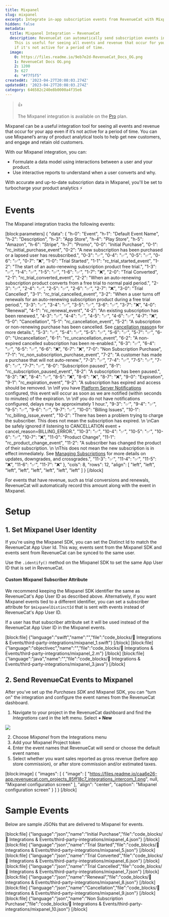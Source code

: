 ```yaml
---
title: Mixpanel
slug: mixpanel
excerpt: Integrate in-app subscription events from RevenueCat with Mixpanel
hidden: false
metadata:
  title: Mixpanel Integration – RevenueCat
  description: RevenueCat can automatically send subscription events into Mixpanel.
    This is useful for seeing all events and revenue that occur for your app even
    if it's not active for a period of time.
  image:
    0: https://files.readme.io/9eb7e2d-RevenueCat_Docs_OG.png
    1: RevenueCat Docs OG.png
    2: 1200
    3: 627
    4: "#f7f5f5"
createdAt: '2023-04-27T20:08:03.274Z'
updatedAt: '2023-04-27T20:08:03.274Z'
category: 646582c240e8b0000a4f35e6
---
```

> 👍 
> 
> The Mixpanel integration is available on the [Pro](https://www.revenuecat.com/pricing) plan.

Mixpanel can be a useful integration tool for seeing all events and revenue that occur for your app even if it’s not active for a period of time. You can use Mixpanel’s array of product analytical tools to help get new customers, and engage and retain old customers.

With our Mixpanel integration, you can:

- Formulate a data model using interactions between a user and your product. 
- Use interactive reports to understand when a user converts and why.

With accurate and up-to-date subscription data in Mixpanel, you'll be set to turbocharge your product analytics ⚡️

# Events

The Mixpanel integration tracks the following events:

[block:parameters]
{
  "data": {
    "h-0": "Event",
    "h-1": "Default Event Name",
    "h-2": "Description",
    "h-3": "App Store",
    "h-4": "Play Store",
    "h-5": "Amazon",
    "h-6": "Stripe",
    "h-7": "Promo",
    "0-0": "Initial Purchase",
    "0-1": "rc_initial_purchase_event",
    "0-2": "A new subscription has been purchased or a lapsed user has resubscribed.",
    "0-3": "✅",
    "0-4": "✅",
    "0-5": "✅",
    "0-6": "✅",
    "0-7": "❌",
    "1-0": "Trial Started",
    "1-1": "rc_trial_started_event",
    "1-2": "The start of an auto-renewing subscription product free trial.",
    "1-3": "✅",
    "1-4": "✅",
    "1-5": "✅",
    "1-6": "✅",
    "1-7": "❌",
    "2-0": "Trial Converted",
    "2-1": "rc_trial_converted_event",
    "2-2": "When an auto-renewing subscription product converts from a free trial to normal paid period.",
    "2-3": "✅",
    "2-4": "✅",
    "2-5": "✅",
    "2-6": "✅",
    "2-7": "❌",
    "3-0": "Trial Cancelled",
    "3-1": "rc_trial_cancelled_event",
    "3-2": "When a user turns off renewals for an auto-renewing subscription product during a free trial period.",
    "3-3": "✅",
    "3-4": "✅",
    "3-5": "✅",
    "3-6": "✅",
    "3-7": "❌",
    "4-0": "Renewal",
    "4-1": "rc_renewal_event",
    "4-2": "An existing subscription has been renewed.",
    "4-3": "✅",
    "4-4": "✅",
    "4-5": "✅",
    "4-6": "✅",
    "4-7": "❌",
    "5-0": "Cancellation",
    "5-1": "rc_cancellation_event",
    "5-2": "A subscription or non-renewing purchase has been cancelled. See [cancellation reason](https://www.revenuecat.com/docs/event-types-and-fields#cancellation-and-expiration-reasons)s for more details.",
    "5-3": "✅",
    "5-4": "✅",
    "5-5": "✅",
    "5-6": "✅",
    "5-7": "✅",
    "6-0": "Uncancellation",
    "6-1": "rc_uncancellation_event",
    "6-2": "A non-expired cancelled subscription has been re-enabled.",
    "6-3": "✅",
    "6-4": "✅",
    "6-5": "✅",
    "6-6": "❌",
    "6-7": "❌",
    "7-0": "Non Subscription Purchase",
    "7-1": "rc_non_subscription_purchase_event",
    "7-2": "A customer has made a purchase that will not auto-renew.",
    "7-3": "✅",
    "7-4": "✅",
    "7-5": "✅",
    "7-6": "✅",
    "7-7": "✅",
    "8-0": "Subscription paused",
    "8-1": "rc_subscription_paused_event",
    "8-2": "A subscription has been paused.",
    "8-3": "❌",
    "8-4": "✅",
    "8-5": "❌",
    "8-6": "❌",
    "8-7": "❌",
    "9-0": "Expiration",
    "9-1": "rc_expiration_event",
    "9-2": "A subscription has expired and access should be removed.  \n  \nIf you have [Platform Server Notifications](https://www.revenuecat.com/docs/server-notifications) configured, this event will occur as soon as we are notified (within seconds to minutes) of the expiration.  \n  \nIf you do not have notifications configured, delays may be approximately 1 hour.",
    "9-3": "✅",
    "9-4": "✅",
    "9-5": "✅",
    "9-6": "✅",
    "9-7": "✅",
    "10-0": "Billing Issues",
    "10-1": "rc_billing_issue_event",
    "10-2": "There has been a problem trying to charge the subscriber. This does not mean the subscription has expired.  \n  \nCan be safely ignored if listening to CANCELLATION event + cancel_reason=BILLING_ERROR.",
    "10-3": "✅",
    "10-4": "✅",
    "10-5": "✅",
    "10-6": "✅",
    "10-7": "❌",
    "11-0": "Product Change",
    "11-1": "rc_product_change_event",
    "11-2": "A subscriber has changed the product of their subscription.  \n  \nThis does not mean the new subscription is in effect immediately. See [Managing Subscriptions](https://www.revenuecat.com/docs/managing-subscriptions) for more details on updates, downgrades, and crossgrades.",
    "11-3": "✅",
    "11-4": "✅",
    "11-5": "❌",
    "11-6": "✅",
    "11-7": "❌"
  },
  "cols": 8,
  "rows": 12,
  "align": [
    "left",
    "left",
    "left",
    "left",
    "left",
    "left",
    "left",
    "left"
  ]
}
[/block]

For events that have revenue, such as trial conversions and renewals, RevenueCat will automatically record this amount along with the event in Mixpanel.

# Setup

## 1. Set Mixpanel User Identity

If you're using the Mixpanel SDK, you can set the Distinct Id to match the RevenueCat App User Id. This way, events sent from the Mixpanel SDK and events sent from RevenueCat can be synced to the same user.

Use the `.identify()` method on the Mixpanel SDK to set the same App User ID that is set in RevenueCat. 

#### Custom Mixpanel Subscriber Attribute

We recommend keeping the Mixpanel SDK identifier the same as RevenueCat's App User ID as described above. Alternatively, if you want Mixpanel events tied to a different identifier, you can set a subscriber attribute for `$mixpanelDistinctId` that is sent with events instead of RevenueCat's App User ID.

If a user has that subscriber attribute set it will be used instead of the RevenueCat App User ID in the Mixpanel events.

[block:file]
{"language":"swift","name":"","file":"code_blocks/🔌 Integrations & Events/third-party-integrations/mixpanel_1.swift"}
[/block]
[block:file]
{"language":"objectivec","name":"","file":"code_blocks/🔌 Integrations & Events/third-party-integrations/mixpanel_2.m"}
[/block]
[block:file]
{"language":"java","name":"","file":"code_blocks/🔌 Integrations & Events/third-party-integrations/mixpanel_3.java"}
[/block]



## 2. Send RevenueCat Events to Mixpanel

After you've set up the _Purchases SDK_ and Mixpanel SDK, you can "turn on" the integration and configure the event names from the RevenueCat dashboard.

1. Navigate to your project in the RevenueCat dashboard and find the _Integrations_ card in the left menu. Select **+ New** 

![](https://files.readme.io/d237692-app.revenuecat.com_projects_85ff18c7_collaborators_1.png)

2. Choose _Mixpanel_ from the Integrations menu
3. Add your Mixpanel Project token
4. Enter the event names that RevenueCat will send or choose the default event names
5. Select whether you want sales reported as gross revenue (before app store commission), or after store commission and/or estimated taxes.

[block:image]
{
  "images": [
    {
      "image": [
        "https://files.readme.io/caa6e26-app.revenuecat.com_projects_85ff18c7_integrations_intercom_1.png",
        null,
        "Mixpanel configuration screen"
      ],
      "align": "center",
      "caption": "Mixpanel configuration screen"
    }
  ]
}
[/block]

# Sample Events

Below are sample JSONs that are delivered to Mixpanel for events.

[block:file]
{"language":"json","name":"Initial Purchase","file":"code_blocks/🔌 Integrations & Events/third-party-integrations/mixpanel_4.json"}
[/block]
[block:file]
{"language":"json","name":"Trial Started","file":"code_blocks/🔌 Integrations & Events/third-party-integrations/mixpanel_5.json"}
[/block]
[block:file]
{"language":"json","name":"Trial Converted","file":"code_blocks/🔌 Integrations & Events/third-party-integrations/mixpanel_6.json"}
[/block]
[block:file]
{"language":"json","name":"Trial Cancelled","file":"code_blocks/🔌 Integrations & Events/third-party-integrations/mixpanel_7.json"}
[/block]
[block:file]
{"language":"json","name":"Renewal","file":"code_blocks/🔌 Integrations & Events/third-party-integrations/mixpanel_8.json"}
[/block]
[block:file]
{"language":"json","name":"Cancellation","file":"code_blocks/🔌 Integrations & Events/third-party-integrations/mixpanel_9.json"}
[/block]
[block:file]
{"language":"json","name":"Non Subscription Purchase","file":"code_blocks/🔌 Integrations & Events/third-party-integrations/mixpanel_10.json"}
[/block]